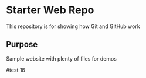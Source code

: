 # Starter Web Repo

This repository is for showing how Git and GitHub work

## Purpose

Sample website with plenty of files for demos


#test 1ß